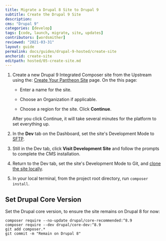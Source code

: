 ```yaml
---
title: Migrate a Drupal 8 Site to Drupal 9
subtitle: Create the Drupal 9 Site
description: 
cms: "Drupal 9"
categories: [develop]
tags: [code, launch, migrate, site, updates]
contributors: [wordsmither]
reviewed: "2021-03-31"
layout: guide
permalink: docs/guides/drupal-9-hosted/create-site
anchorid: create-site
editpath: hosted/05-create-site.md
---
```


1. Create a new Drupal 9 Integrated Composer site from the Upstream using the: [Create Your Pantheon Site](https://dashboard.pantheon.io/sites/create?upstream_id=897fdf15-992e-4fa1-beab-89e2b5027e03) page. On the this page:

   - Enter a name for the site.

   - Choose an Organization if applicable.

   - Choose a region for the site. Click **Continue**.

   After you click Continue, it will take several minutes for the platform to set everything up.

1. In the **<span class="glyphicons glyphicons-wrench"></span> Dev** tab on the Dashboard, set the site's Development Mode to [SFTP](/sftp#sftp-mode).

1. Still in the Dev tab, click **Visit Development Site** and follow the prompts to complete the CMS installation.

1. Return to the Dev tab, set the site's Development Mode to Git, and [clone the site locally](/local-development#get-the-code).

1. In your local terminal, from the project root directory, run `composer install`.

<Accordion title="If your existing site has modules incompatible with MariaDB 10.4" id="consider-confirm-mariadb">

<Partial file="drupal-9/drupal-9-mariadb-considerations.md" />

<Partial file="confirm-db-upgrade-workflow.md" />

</Accordion>

## Set Drupal Core Version

Set the Drupal core version, to ensure the site remains on Drupal 8 for now:

  ```bash{promptUser:user}
  composer require --no-update drupal/core-recommended:^8.9
  composer require --dev drupal/core-dev:^8.9
  git add composer.*
  git commit -m "Remain on Drupal 8"
  ```
